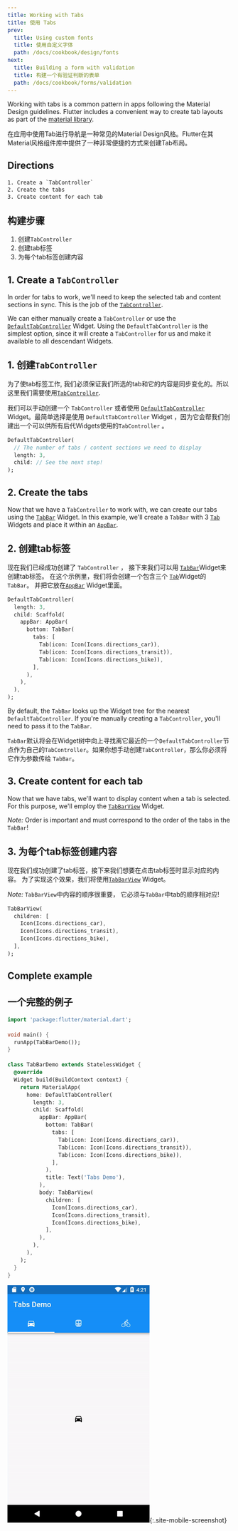 ```yaml
---
title: Working with Tabs
title: 使用 Tabs
prev:
  title: Using custom fonts
  title: 使用自定义字体
  path: /docs/cookbook/design/fonts
next:
  title: Building a form with validation
  title: 构建一个有验证判断的表单
  path: /docs/cookbook/forms/validation
---
```


Working with tabs is a common pattern in apps following the Material Design
guidelines. Flutter includes a convenient way to create tab layouts as part of
the [material library]({{site.api}}/flutter/material/material-library.html).

在应用中使用Tab进行导航是一种常见的Material Design风格。Flutter在其Material风格组件库中提供了一种非常便捷的方式来创建Tab布局。

## Directions

    1. Create a `TabController`
    2. Create the tabs
    3. Create content for each tab

## 构建步骤

1. 创建`TabController`
2. 创建tab标签
3. 为每个tab标签创建内容

## 1. Create a `TabController`

In order for tabs to work, we'll need to keep the selected tab and content
sections in sync. This is the job of the
[`TabController`]({{site.api}}/flutter/material/TabController-class.html).

We can either manually create a `TabController` or use the
[`DefaultTabController`]({{site.api}}/flutter/material/DefaultTabController-class.html)
Widget. Using the `DefaultTabController` is the simplest option, since it will
create a `TabController` for us and make it available to all descendant Widgets.

<!-- skip -->

## 1. 创建`TabController`

为了使tab标签工作, 我们必须保证我们所选的tab和它的内容是同步变化的。所以这里我们需要使用[`TabController`]({{site.api}}/flutter/material/TabController-class.html).

我们可以手动创建一个 `TabController` 或者使用
[`DefaultTabController`]({{site.api}}/flutter/material/DefaultTabController-class.html) Widget。最简单选择是使用 `DefaultTabController` Widget ，因为它会帮我们创建出一个可以供所有后代Widgets使用的`TabController` 。

<!-- skip -->

```dart
DefaultTabController(
  // The number of tabs / content sections we need to display
  length: 3,
  child: // See the next step!
);
```

## 2. Create the tabs

Now that we have a `TabController` to work with, we can create our tabs using
the [`TabBar`]({{site.api}}/flutter/material/TabController-class.html)
Widget. In this example, we'll create a `TabBar` with 3
[`Tab`]({{site.api}}/flutter/material/Tab-class.html)
Widgets and place it within an
[`AppBar`]({{site.api}}/flutter/material/AppBar-class.html).

<!-- skip -->

## 2. 创建tab标签

现在我们已经成功创建了 `TabController` ， 接下来我们可以用 [`TabBar`]({{site.api}}/flutter/material/TabController-class.html)Widget来创建tab标签。
 在这个示例里，我们将会创建一个包含三个 [`Tab`]({{site.api}}/flutter/material/Tab-class.html)Widget的`TabBar`。
 并把它放在[`AppBar`]({{site.api}}/flutter/material/AppBar-class.html) Widget里面。

<!-- skip -->

```dart
DefaultTabController(
  length: 3,
  child: Scaffold(
    appBar: AppBar(
      bottom: TabBar(
        tabs: [
          Tab(icon: Icon(Icons.directions_car)),
          Tab(icon: Icon(Icons.directions_transit)),
          Tab(icon: Icon(Icons.directions_bike)),
        ],
      ),
    ),
  ),
);
```

By default, the `TabBar` looks up the Widget tree for the nearest
`DefaultTabController`. If you're manually creating a `TabController`, you'll
need to pass it to the `TabBar`.

 `TabBar`默认将会在Widget树中向上寻找离它最近的一个`DefaultTabController`节点作为自己的`TabController`。如果你想手动创建`TabController`，那么你必须将它作为参数传给 `TabBar`。

## 3. Create content for each tab

Now that we have tabs, we'll want to display content when a tab is selected.
For this purpose, we'll employ the
[`TabBarView`]({{site.api}}/flutter/material/TabBarView-class.html) Widget.

*Note:* Order is important and must correspond to the order of the tabs in the
`TabBar`!

<!-- skip -->

## 3. 为每个tab标签创建内容

现在我们成功创建了tab标签，接下来我们想要在点击tab标签时显示对应的内容。
为了实现这个效果，我们将使用[`TabBarView`]({{site.api}}/flutter/material/TabBarView-class.html) Widget。

*Note:* `TabBarView`中内容的顺序很重要， 它必须与`TabBar`中tab的顺序相对应!

<!-- skip -->

```dart
TabBarView(
  children: [
    Icon(Icons.directions_car),
    Icon(Icons.directions_transit),
    Icon(Icons.directions_bike),
  ],
);
```

## Complete example

## 一个完整的例子

```dart
import 'package:flutter/material.dart';

void main() {
  runApp(TabBarDemo());
}

class TabBarDemo extends StatelessWidget {
  @override
  Widget build(BuildContext context) {
    return MaterialApp(
      home: DefaultTabController(
        length: 3,
        child: Scaffold(
          appBar: AppBar(
            bottom: TabBar(
              tabs: [
                Tab(icon: Icon(Icons.directions_car)),
                Tab(icon: Icon(Icons.directions_transit)),
                Tab(icon: Icon(Icons.directions_bike)),
              ],
            ),
            title: Text('Tabs Demo'),
          ),
          body: TabBarView(
            children: [
              Icon(Icons.directions_car),
              Icon(Icons.directions_transit),
              Icon(Icons.directions_bike),
            ],
          ),
        ),
      ),
    );
  }
}
```

![Tabs Demo](/images/cookbook/tabs.gif){:.site-mobile-screenshot}
